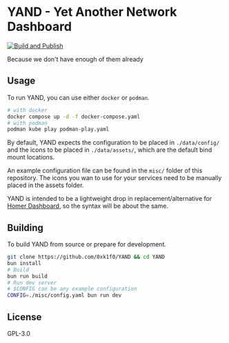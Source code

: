 # YAND - Yet Another Network Dashboard

[![Build and Publish](https://github.com/0xk1f0/YAND/actions/workflows/build.yaml/badge.svg)](https://github.com/0xk1f0/YAND/actions/workflows/build.yaml)

Because we don't have enough of them already

## Usage

To run YAND, you can use either `docker` or `podman`.

```bash
# with docker
docker compose up -d -f docker-compose.yaml
# with podman
podman kube play podman-play.yaml
```

By default, YAND expects the configuration to be placed in `./data/config/` and the icons to be placed in `./data/assets/`, which are the default bind mount locations.

An example configuration file can be found in the `misc/` folder of this repository. The icons you wan to use for your services need to be manually placed in the assets folder.

YAND is intended to be a lightweight drop in replacement/alternative for [Homer Dashboard](https://github.com/bastienwirtz/homer), so the syntax will be about the same.

## Building

To build YAND from source or prepare for development.

```bash
git clone https://github.com/0xk1f0/YAND && cd YAND
bun install
# Build
bun run build
# Run dev server
# $CONFIG can be any example configuration
CONFIG=./misc/config.yaml bun run dev
```

## License

GPL-3.0
